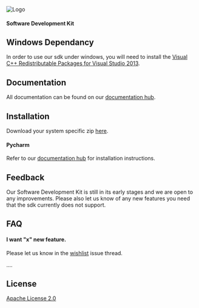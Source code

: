 
![Logo](https://www.jakarobotics.com/wp-content/uploads/2022/07/jaka-robotics-logo-1.png)
#### Software Development Kit


## Windows Dependancy

In order to use our sdk under windows, you will need to install the [Visual C++ Redistributable Packages for Visual Studio 2013](https://www.microsoft.com/en-us/download/details.aspx?id=40784).


## Documentation

All documentation can be found on our [documentation hub](https://www.jaka.com/docs/en/).


## Installation

Download your system specific zip [here](https://github.com/JAKARobotics/jakasdk-python/releases/tag/Latest).

#### Pycharm

Refer to our [documentation hub](https://www.jaka.com/docs/en/) for installation instructions.


## Feedback

Our Software Development Kit is still in its early stages and we are open to any improvements. Please also let us know of any new features you need that the sdk currently does not support.


## FAQ

#### I want "x" new feature.

Please let us know in the [wishlist](https://github.com/JAKARobotics/jakasdk-python/issues/1) issue thread.


....




## License

[Apache License 2.0](https://choosealicense.com/licenses/apache-2.0/)

